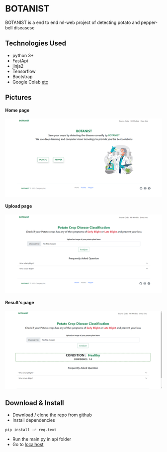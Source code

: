 # BOTANIST
 BOTANIST is a end to end ml-web project of detecting potato and pepper-bell diseasese

## Technologies Used
<ul>
 <li>python 3+</li>
 <li>FastApi</li>
 <li>jinja2</li>
 <li>Tensorflow</li>
 <li>Bootstrap</li>
 <li>Google Colab <a href="https://github.com/FatinShadab/BOTANIST/blob/main/req.text">etc</a></li>
</ul>

## Pictures
#### Home page
![Screenshot](/ss/home_ss.png)
#### Upload page
![Screenshot](/ss/upload_ss.png)
#### Result's page
![Screenshot](/ss/results_ss.png)

## Download & Install
- Download / clone the repo from github
- Install dependencies
```
pip install -r req.text
```
-  Run the main.py in api folder
-  Go to [localhost](http://localhost:8080/)
